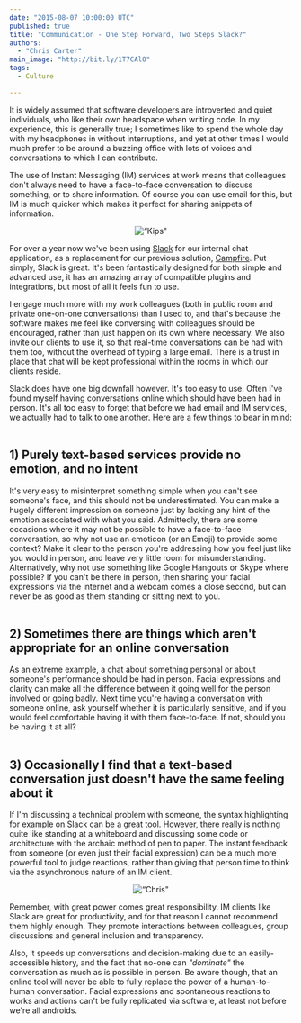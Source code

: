 ```yaml
---
date: "2015-08-07 10:00:00 UTC"
published: true
title: "Communication - One Step Forward, Two Steps Slack?"
authors:
  - "Chris Carter"
main_image: "http://bit.ly/1T7CAl0"
tags:
  - Culture

---
```


It is widely assumed that software developers are introverted and quiet individuals, who like their own headspace when writing code. In my experience, this is generally true; I sometimes like to spend the whole day with my headphones in without interruptions, and yet at other times I would much prefer to be around a buzzing office with lots of voices and conversations to which I can contribute.

The use of Instant Messaging (IM) services at work means that colleagues don't always need to have a face-to-face conversation to discuss something, or to share information. Of course you can use email for this, but IM is much quicker which makes it perfect for sharing snippets of information.

<p align="center"><img src="http://bit.ly/1T7CAl0" alt=“Kips"></p>

For over a year now we've been using [Slack](https://slack.com/) for our internal chat application, as a replacement for our previous solution, [Campfire](https://campfirenow.com/). Put simply, Slack is great. It's been fantastically designed for both simple and advanced use, it has an amazing array of compatible plugins and integrations, but most of all it feels fun to use.

I engage much more with my work colleagues (both in public room and private one-on-one conversations) than I used to, and that's because the software makes me feel like conversing with colleagues should be encouraged, rather than just happen on its own where necessary. We also invite our clients to use it, so that real-time conversations can be had with them too, without the overhead of typing a large email. There is a trust in place that chat will be kept professional within the rooms in which our clients reside.

Slack does have one big downfall however. It's too easy to use. Often I've found myself having conversations online which should have been had in person. It's all too easy to forget that before we had email and IM services, we actually had to talk to one another. Here are a few things to bear in mind:<br/>
<br/>

<h2>1) Purely text-based services provide no emotion, and no intent</h2>
It's very easy to misinterpret something simple when you can't see someone's face, and this should not be underestimated. You can make a hugely different impression on someone just by lacking any hint of the emotion associated with what you said. Admittedly, there are some occasions where it may not be possible to have a face-to-face conversation, so why not use an emoticon (or an Emoji) to provide some context? Make it clear to the person you're addressing how you feel just like you would in person, and leave very little room for misunderstanding. Alternatively, why not use something like Google Hangouts or Skype where possible? If you can't be there in person, then sharing your facial expressions via the internet and a webcam comes a close second, but can never be as good as them standing or sitting next to you.<br/>
<br/>

<h2>2) Sometimes there are things which aren't appropriate for an online conversation</h2>
As an extreme example, a chat about something personal or about someone's performance should be had in person. Facial expressions and clarity can make all the difference between it going well for the person involved or going badly. Next time you're having a conversation with someone online, ask yourself whether it is particularly sensitive, and if you would feel comfortable having it with them face-to-face. If not, should you be having it at all?<br/>
<br/>

<h2>3) Occasionally I find that a text-based conversation just doesn't have the same feeling about it</h2>
If I'm discussing a technical problem with someone, the syntax highlighting for example on Slack can be a great tool. However, there really is nothing quite like standing at a whiteboard and discussing some code or architecture with the archaic method of pen to paper. The instant feedback from someone (or even just their facial expression) can be a much more powerful tool to judge reactions, rather than giving that person time to think via the asynchronous nature of an IM client.

<p align="center"><img src="http://bit.ly/1IZyADG" alt=“Chris"></p>

Remember, with great power comes great responsibility. IM clients like Slack are great for productivity, and for that reason I cannot recommend them highly enough. They promote interactions between colleagues, group discussions and general inclusion and transparency.

Also, it speeds up conversations and decision-making due to an easily-accessible history, and the fact that no-one can <i>"dominate"</i> the conversation as much as is possible in person. Be aware though, that an online tool will never be able to fully replace the power of a human-to-human conversation. Facial expressions and spontaneous reactions to works and actions can't be fully replicated via software, at least not before we're all androids.
